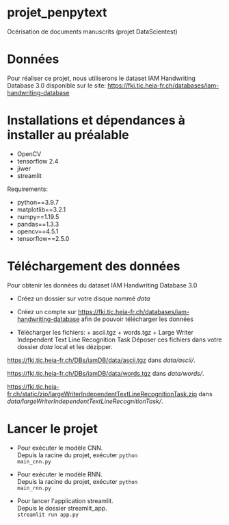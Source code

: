 # projet_penpytext
Océrisation de documents manuscrits (projet DataScientest)

# Données

Pour réaliser ce projet, nous utiliserons le dataset IAM Handwriting Database 3.0 disponible sur le site:
https://fki.tic.heia-fr.ch/databases/iam-handwriting-database

# Installations et dépendances à installer au préalable

- OpenCV  
- tensorflow 2.4
- jiwer
- streamlit

Requirements:
- python==3.9.7
- matplotlib==3.2.1
- numpy==1.19.5
- pandas==1.3.3
- opencv==4.5.1
- tensorflow==2.5.0

# Téléchargement des données

Pour obtenir les données du dataset IAM Handwriting Database 3.0

- Créez un dossier sur votre disque nommé *data*  

- Créez un compte sur https://fki.tic.heia-fr.ch/databases/iam-handwriting-database afin de pouvoir télécharger les données

- Télécharger les fichiers: + ascii.tgz  + words.tgz  + Large Writer Independent Text Line Recognition Task
Déposer ces fichiers dans votre dossier *data* local et les dézipper.  
  
<https://fki.tic.heia-fr.ch/DBs/iamDB/data/ascii.tgz> dans *data/ascii/*. 

<https://fki.tic.heia-fr.ch/DBs/iamDB/data/words.tgz> dans *data/words/*. 

<https://fki.tic.heia-fr.ch/static/zip/largeWriterIndependentTextLineRecognitionTask.zip> dans *data/largeWriterIndependentTextLineRecognitionTask/*. 

# Lancer le projet

- Pour exécuter le modèle CNN.  
 Depuis la racine du projet, exécuter 
 <code>python  main_cnn.py</code>

- Pour exécuter le modèle RNN.    
 Depuis la racine du projet, exécuter 
 <code>python  main_rnn.py</code>
 
- Pour lancer l'application streamlit.  
Depuis le dossier streamlit_app.  
  <code>streamlit run app.py</code>
